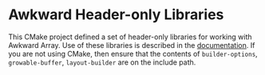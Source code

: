 # Awkward Header-only Libraries

This CMake project defined a set of header-only libraries for working with Awkward Array. Use of these libraries is
described in the [documentation](https://awkward-array.org/doc/main/user-guide/). If you are not using CMake, then
ensure that the contents of `builder-options`, `growable-buffer`, `layout-builder` are on the include path.
